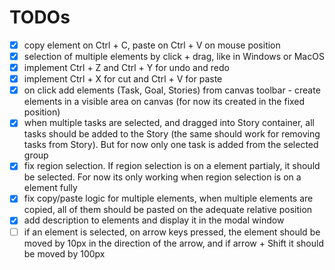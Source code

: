 # TODOs

- [x] copy element on Ctrl + C, paste on Ctrl + V on mouse position
- [x] selection of multiple elements by click + drag, like in Windows or MacOS
- [x] implement Ctrl + Z and Ctrl + Y for undo and redo
- [x] implement Ctrl + X for cut and Ctrl + V for paste
- [x] on click add elements (Task, Goal, Stories) from canvas toolbar - create elements in a visible area on canvas (for now its created in the fixed position)
- [x] when multiple tasks are selected, and dragged into Story container, all tasks should be added to the Story (the same should work for removing tasks from Story). But for now only one task is added from the selected group
- [x] fix region selection. If region selection is on a element partialy, it should be selected. For now its only working when region selection is on a element fully
- [x] fix copy/paste logic for multiple elements, when multiple elements are copied, all of them should be pasted on the adequate relative position
- [x] add description to elements and display it in the modal window
- [ ] if an element is selected, on arrow keys pressed, the element should be moved by 10px in the direction of the arrow, and if arrow + Shift it should be moved by 100px
